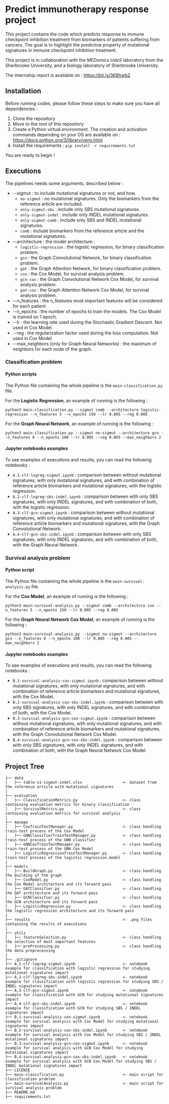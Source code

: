# Predict immunotherapy response project
This project contains the code which predicts response to immune checkpoint inhibition treatment from biomarkers of patients suffering from cancers. The goal is to highlight the predictive property of mutational signatures in immune checkpoint inhibition treatment.

This project is in collaboration with the *MEDomics UdeS* laboratory from the Sherbrooke University, and a biology laboratory of Sherbrooke University.

The internship report is available on : https://bit.ly/3KBhwb2 

## Installation
Before running codes, please follow these steps to make sure you have all dependencies :
1. Clone the repository
2. Move to the root of this repository
3. Create a Python virtual environment. The creation and activation commands depending on your OS are available on : https://docs.python.org/3/library/venv.html 
4. Install the requirements : ```pip install -r requirements.txt```

You are ready to begin !

## Executions

The pipelines needs some arguments, described below :
- --sigmut : to include mutational signatures or not, and how.
    - `no-sigmut` : no mutational signatures. Only the biomarkers from the reference article are included.
    - `only-sigmut-sbs` : include only SBS mutational signatures.
    - `only-sigmut-indel` : include only INDEL mutational signatures. 
    - `only-sigmut-comb` : include only SBS and INDEL mutational signatures.
    - `comb` : include biomarkers from the reference article and the mutational signatures.
- --architecture : the model architecture :
    - `logistic-regression` : the logistic regression, for binary classification problem.
    - `gcn` : the Graph Convolutional Network, for binary classification problem.
    - `gat` : the Graph Attention Network, for binary classification problem.
    - `cox` : the Cox Model, for survival analysis problem.
    - `gcn-cox` : the Graph Convolutional Network Cox Model, for survival analysis problem.
    - `gat-cox` : the Graph Attention Network Cox Model, for survival analysis problem.
- --n_features : the n_features most important features will be considered for each patient
- --n_epochs : the number of epochs to train the models. The Cox Model is trained on 1 epoch.
- --lr : the learning rate used during the Stochastic Gradient Descent. Not used in Cox Model.
- --reg : the regularization factor used during the loss computation. Not used in Cox Model.
- --max_neighbors (only for Graph Neural Networks) : the maximum of neighbors for each node of the graph.

### Classification problem

#### Python scripts

The Python file containing the whole pipeline is the `main-classification.py` file.

For the **Logistic Regression**, an example of running is the following :

```
python3 main-classification.py --sigmut comb --architecture logistic-regression --n_features 5 --n_epochs 150 --lr 0.005 --reg 0.005
```

For the **Graph Neural Network**, an example of running is the following :

```
python3 main-classification.py --sigmut no-sigmut --architecture gcn --n_features 6 --n_epochs 100 --lr 0.005 --reg 0.005 --max_neighbors 2
```

#### Jupyter notebooks examples

To see examples of executions and results, you can read the following notebooks :
- `A.1-clf-logreg-sigmut.ipynb` : comparison between without mutational signatures, with only mutational signatures, and with combination of reference article biomarkers and mutational signatures, with the logistic regression. 
- `A.2-clf-logreg-sbs-indel.ipynb` : comparison between with only SBS signatures, with only INDEL signatures, and with combination of both, with the logistic regression. 
- `A.3-clf-gcn-sigmut.ipynb` : comparison between without mutational signatures, with only mutational signatures, and with combination of reference article biomarkers and mutational signatures, with the Graph Convolutional Network.
- `A.4-clf-gcn-sbs-indel.ipynb` : comparison between with only SBS signatures, with only INDEL signatures, and with combination of both, with the Graph Neural Network. 

### Survival analysis problem

#### Python script

The Python file containing the whole pipeline is the `main-survival-analysis.py` file.

For the **Cox Model**, an example of running is the following :

```
python3 main-survival-analysis.py --sigmut comb --architecture cox --n_features 5 --n_epochs 150 --lr 0.005 --reg 0.005
```

For the **Graph Neural Network Cox Model**, an example of running is the following :

```
python3 main-survival-analysis.py --sigmut no-sigmut --architecture gcn --n_features 6 --n_epochs 100 --lr 0.005 --reg 0.005 --max_neighbors 2
```

#### Jupyter notebooks examples

To see examples of executions and results, you can read the following notebooks :
- `B.1-survival-analysis-cox-sigmut.ipynb` : comparison between without mutational signatures, with only mutational signatures, and with combination of reference article biomarkers and mutational signatures, with the Cox Model. 
- `B.2-survival-analysis-cox-sbs-indel.ipynb` : comparison between with only SBS signatures, with only INDEL signatures, and with combination of both, with the Cox Model. 
- `B.3-survival-analysis-gcn-cox-sigmut.ipynb` : comparison between without mutational signatures, with only mutational signatures, and with combination of reference article biomarkers and mutational signatures, with the Graph Convolutional Network Cox Model.
- `B.4-survival-analysis-gcn-cox-sbs-indel.ipynb` : comparison between with only SBS signatures, with only INDEL signatures, and with combination of both, with the Graph Neural Network Cox Model. 

## Project Tree
```
├── data
│   ├── table-s1-sigmut-indel.xlsx                  <- dataset from the reference article with mutational signatures
|
├── evaluation                           
│   ├── ClassificationMetrics.py                    <- class containing evaluation metrics for binary classification
│   ├── SurvivalMetrics.py                          <- class containing evaluation metrics for survival analysis
|
├── manage                           
│   ├── CoxTrainTestManager.py                      <- class handling train-test process of the Cox Model
│   ├── GNNClassifierTrainTestManager.py            <- class handling train-test process of the GNN classifier
│   ├── GNNCoxTrainTestManager.py                   <- class handling train-test process of the GNN Cox Model
│   ├── LogisticRegressionTrainTestManager.py       <- class handling train-test process of the logistic regression model
|
├── models                           
│   ├── BuildGraph.py                               <- class handling the building of the graph
│   ├── CoxModel.py                                 <- class handling the Cox Model architecture and its forward pass
│   ├── GATClassifier.py                            <- class handling the GAT architecture and its forward pass
│   ├── GCNClassifier.py                            <- class handling the GCN architecture and its forward pass
│   ├── LogisticRegression.py                       <- class handling the logistic regression architecture and its forward pass
|
├── results                                         <- .png files containing the results of executions                           
|
├── utils                           
│   ├── featureSelection.py                         <- class handling the selection of most important features
│   ├── preProcessing.py                            <- class handling the data preprocessing
|
├── .gitignore
├── A.1-clf-logreg-sigmut.ipynb                     <- notebook example for classification with logistic regression for studying mutational signatures impact    
├── A.2-clf-logreg-sbs-indel.ipynb                  <- notebook example for classification with logistic regression for studying SBS / INDEL signatures impact  
├── A.3-clf-gcn-sigmut.ipynb                        <- notebook example for classification with GCN for studying mutational signatures impact     
├── A.4-clf-gcn-sbs-indel.ipynb                     <- notebook example for classification with GCN for studying SBS / INDEL signatures impact   
├── B.1-survival-analysis-cox-sigmut.ipynb          <- notebook example for survival analysis with Cox Model for studying mutational signatures impact    
├── B.2-survival-analysis-cox-sbs-indel.ipynb       <- notebook example for survival analysis with Cox Model for studying SBS / INDEL mutational signatures impact    
├── B.3-survival-analysis-gcn-cox-sigmut.ipynb      <- notebook example for survival analysis with GCN Cox Model for studying mutational signatures impact    
├── B.4-survival-analysis-gcn-cox-sbs-indel.ipynb   <- notebook example for survival analysis with GCN Cox Model for studying SBS / INDEL mutational signatures impact  
├── LICENSE 
├── main-classification.py                          <- main script for classification problem    
├── main-survivalAnalysis.py                        <- main script for survival analysis problem  
├── README.md
├── requirements.txt
```